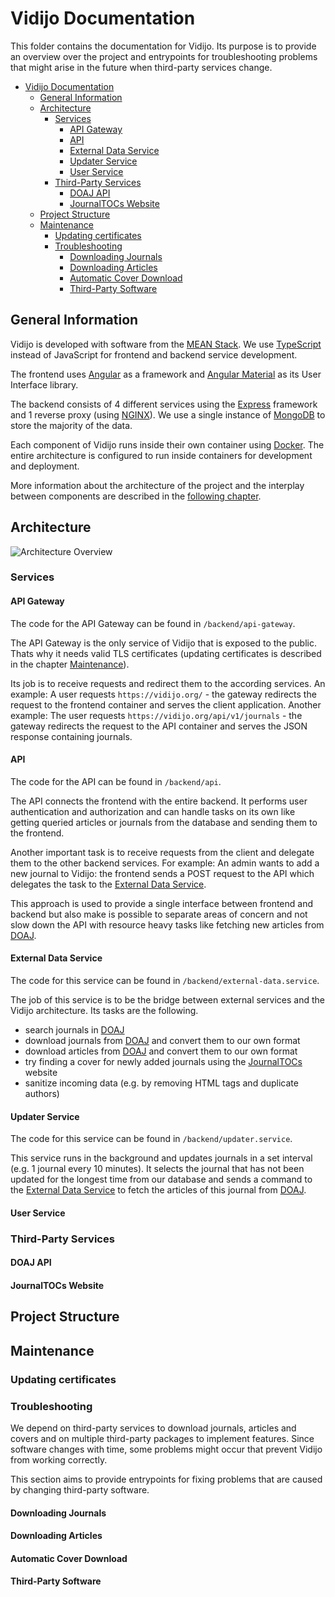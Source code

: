 # Vidijo Documentation

This folder contains the documentation for Vidijo.
Its purpose is to provide an overview over the project and entrypoints for troubleshooting problems that might arise in the future when third-party services change.

- [Vidijo Documentation](#vidijo-documentation)
  - [General Information](#general-information)
  - [Architecture](#architecture)
    - [Services](#services)
      - [API Gateway](#api-gateway)
      - [API](#api)
      - [External Data Service](#external-data-service)
      - [Updater Service](#updater-service)
      - [User Service](#user-service)
    - [Third-Party Services](#third-party-services)
      - [DOAJ API](#doaj-api)
      - [JournalTOCs Website](#journaltocs-website)
  - [Project Structure](#project-structure)
  - [Maintenance](#maintenance)
    - [Updating certificates](#updating-certificates)
    - [Troubleshooting](#troubleshooting)
      - [Downloading Journals](#downloading-journals)
      - [Downloading Articles](#downloading-articles)
      - [Automatic Cover Download](#automatic-cover-download)
      - [Third-Party Software](#third-party-software)

## General Information

Vidijo is developed with software from the [MEAN Stack][mean]. We use [TypeScript][ts] instead of JavaScript for frontend and backend service development.

The frontend uses [Angular][ng] as a framework and [Angular Material][ng-mat] as its User Interface library.

The backend consists of 4 different services using the [Express][express] framework and 1 reverse proxy (using [NGINX][nginx]). We use a single instance of [MongoDB][mongo] to store the majority of the data.

Each component of Vidijo runs inside their own container using [Docker][docker]. The entire architecture is configured to run inside containers for development and deployment.

More information about the architecture of the project and the interplay between components are described in the [following chapter](#architecture).

## Architecture

![Architecture Overview](images/architecture-overview.png)

### Services

#### API Gateway

The code for the API Gateway can be found in `/backend/api-gateway`.

The API Gateway is the only service of Vidijo that is exposed to the public. Thats why it needs valid TLS certificates (updating certificates is described in the chapter [Maintenance](#maintenance)).

Its job is to receive requests and redirect them to the according services.
An example: A user requests `https://vidijo.org/` - the gateway redirects the request to the frontend container and serves the client application.
Another example: The user requests `https://vidijo.org/api/v1/journals` - the gateway redirects the request to the API container and serves the JSON response containing journals.

#### API

The code for the API can be found in `/backend/api`.

The API connects the frontend with the entire backend. It performs user authentication and authorization and can handle tasks on its own like getting queried articles or journals from the database and sending them to the frontend.

Another important task is to receive requests from the client and delegate them to the other backend services. For example: An admin wants to add a new journal to Vidijo: the frontend sends a POST request to the API which delegates the task to the [External Data Service](#external-data-service).

This approach is used to provide a single interface between frontend and backend but also make is possible to separate areas of concern and not slow down the API with resource heavy tasks like fetching new articles from [DOAJ][doaj].

#### External Data Service

The code for this service can be found in `/backend/external-data.service`.

The job of this service is to be the bridge between external services and the Vidijo architecture. Its tasks are the following.

- search journals in [DOAJ][doaj]
- download journals from [DOAJ][doaj] and convert them to our own format
- download articles from [DOAJ][doaj] and convert them to our own format
- try finding a cover for newly added journals using the [JournalTOCs][jt] website
- sanitize incoming data (e.g. by removing HTML tags and duplicate authors)

#### Updater Service

The code for this service can be found in `/backend/updater.service`.

This service runs in the background and updates journals in a set interval (e.g. 1 journal every 10 minutes). It selects the journal that has not been updated for the longest time from our database and sends a command to the [External Data Service](#external-data-service) to fetch the articles of this journal from [DOAJ][doaj].

#### User Service

### Third-Party Services

#### DOAJ API

#### JournalTOCs Website

## Project Structure

## Maintenance

### Updating certificates

### Troubleshooting

We depend on third-party services to download journals, articles and covers and on multiple third-party packages to implement features.
Since software changes with time, some problems might occur that prevent Vidijo from working correctly.

This section aims to provide entrypoints for fixing problems that are caused by changing third-party software.

#### Downloading Journals

#### Downloading Articles

#### Automatic Cover Download

#### Third-Party Software

[mean]: https://en.wikipedia.org/wiki/MEAN_(solution_stack)
[ts]: https://www.typescriptlang.org/
[ng]: https://angular.io/
[ng-mat]: https://material.angular.io/
[mongo]: https://www.mongodb.com/
[express]: https://expressjs.com/
[nginx]: https://www.nginx.com/
[docker]: https://www.docker.com/
[doaj]: https://doaj.org/
[jt]: http://www.journaltocs.ac.uk/
